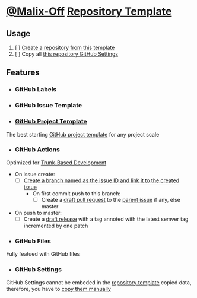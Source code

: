 # [@Malix-Off](https://github.com/Malix-Off) [Repository Template](https://docs.github.com/en/repositories/creating-and-managing-repositories/creating-a-repository-from-a-template)

## Usage

1. [ ] [Create a repository from this template](https://docs.github.com/en/repositories/creating-and-managing-repositories/creating-a-repository-from-a-template#creating-a-repository-from-a-template)
2. [ ] Copy all [this repository GitHub Settings](https://github.com/Malix-Off/Template/blob/master/README.md#github-settings)

## Features

- ### GitHub Labels

- ### GitHub Issue Template

- ### [GitHub Project Template](https://docs.github.com/en/issues/planning-and-tracking-with-projects/managing-your-project/managing-project-templates-in-your-organization#copying-a-project-as-a-template)

The best starting [GitHub project template](https://docs.github.com/en/issues/planning-and-tracking-with-projects/managing-your-project/managing-project-templates-in-your-organization#copying-a-project-as-a-template) for any project scale

- ###  GitHub Actions

Optimized for [Trunk-Based Development](https://trunkbaseddevelopment.com/)

  - On issue create:
    - [ ] [Create a branch named as the issue ID and link it to the created issue](https://docs.github.com/en/issues/tracking-your-work-with-issues/creating-a-branch-for-an-issue)
	  - On first commit push to this branch:
	    - [ ] Create a [draft pull request](https://docs.github.com/en/pull-requests/collaborating-with-pull-requests/proposing-changes-to-your-work-with-pull-requests/changing-the-stage-of-a-pull-request#marking-a-pull-request-as-ready-for-review) to the [parent issue](https://docs.github.com/en/issues/managing-your-tasks-with-tasklists/about-tasklists#about-tasklists-and-issue-hierarchy:~:text=You%20can%20create-,parent,-and%20child%20relationships) if any, else master
  - On push to master:
    - [ ] Create a [draft release](https://docs.github.com/en/repositories/releasing-projects-on-github/managing-releases-in-a-repository#:~:text=release%20later%2C%20click-,Save%20draft,-.%20You%20can%20then) with a tag annoted with the latest semver tag incremented by one patch 

- ### GitHub Files

Fully featued with GitHub files

- ### GitHub Settings

GitHub Settings cannot be embeded in the [repository template](https://docs.github.com/en/repositories/creating-and-managing-repositories/creating-a-repository-from-a-template) copied data, therefore, you have to [copy them manually](https://github.com/Malix-Off/Template/blob/master/README.md#:~:text=Copy%20all%20this%20repository%20GitHub%20Settings)
